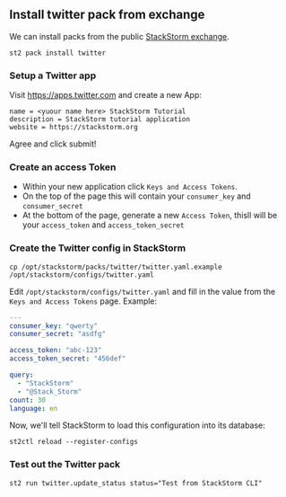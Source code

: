 
## Install twitter pack from exchange

We can install packs from the public [StackStorm exchange](https://exchange.stackstorm.org).

``` shell
st2 pack install twitter
```

### Setup a Twitter app

Visit https://apps.twitter.com and create a new App:

``` shell
name = <yuour name here> StackStorm Tutorial
description = StackStorm tutorial application
website = https://stackstorm.org
```

Agree and click submit!

### Create an access Token

* Within your new application click `Keys and Access Tokens`.
* On the top of the page this will contain your `consumer_key` and `consumer_secret`
* At the bottom of the page, generate a new `Access Token`, thisll will be your `access_token` and `access_token_secret`

### Create the Twitter config in StackStorm

``` shell
cp /opt/stackstorm/packs/twitter/twitter.yaml.example /opt/stackstorm/configs/twitter.yaml
```

Edit `/opt/stackstorm/configs/twitter.yaml` and fill in the value from the `Keys and Access Tokens` page. Example:

``` yaml
---
consumer_key: "qwerty"
consumer_secret: "asdfg"

access_token: "abc-123"
access_token_secret: "456def"

query:
  - "StackStorm"
  - "@Stack_Storm"
count: 30
language: en
```

Now, we'll tell StackStorm to load this configuration into its database:

``` shell
st2ctl reload --register-configs
```

### Test out the Twitter pack

`st2 run twitter.update_status status="Test from StackStorm CLI"`
